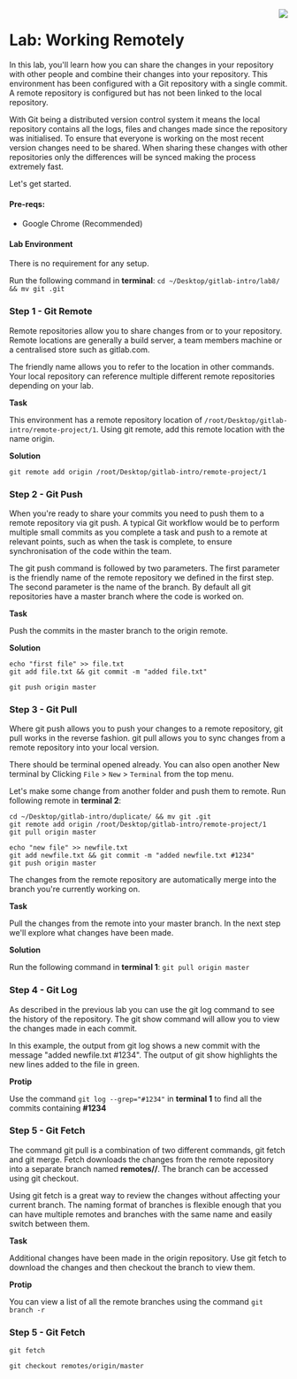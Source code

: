 <img align="right" src="./logo-small.png">

# Lab: Working Remotely

In this lab, you'll learn how you can share the changes in your repository with other people and combine their changes into your repository. This environment has been configured with a Git repository with a single commit. A remote repository is configured but has not been linked to the local repository.

With Git being a distributed version control system it means the local repository contains all the logs, files and changes made since the repository was initialised. To ensure that everyone is working on the most recent version changes need to be shared. When sharing these changes with other repositories only the differences will be synced making the process extremely fast.

Let's get started.

#### Pre-reqs:
- Google Chrome (Recommended)

#### Lab Environment
There is no requirement for any setup.

Run the following command in **terminal**:
`cd ~/Desktop/gitlab-intro/lab8/ && mv git .git`



### Step 1 - Git Remote
Remote repositories allow you to share changes from or to your repository. Remote locations are generally a build server, a team members machine or a centralised store such as gitlab.com.

The friendly name allows you to refer to the location in other commands. Your local repository can reference multiple different remote repositories depending on your lab.

**Task**

This environment has a remote repository location of `/root/Desktop/gitlab-intro/remote-project/1`. Using git remote, add this remote location with the name origin.


**Solution**

`git remote add origin /root/Desktop/gitlab-intro/remote-project/1`


### Step 2 - Git Push
When you're ready to share your commits you need to push them to a remote repository via git push. A typical Git workflow would be to perform multiple small commits as you complete a task and push to a remote at relevant points, such as when the task is complete, to ensure synchronisation of the code within the team.

The git push command is followed by two parameters. The first parameter is the friendly name of the remote repository we defined in the first step. The second parameter is the name of the branch. By default all git repositories have a master branch where the code is worked on.

**Task**

Push the commits in the master branch to the origin remote.

**Solution**

```
echo "first file" >> file.txt
git add file.txt && git commit -m "added file.txt"

git push origin master
```


### Step 3 - Git Pull
Where git push allows you to push your changes to a remote repository, git pull works in the reverse fashion. git pull allows you to sync changes from a remote repository into your local version.

There should be terminal opened already. You can also open another New terminal by Clicking `File` > `New` > `Terminal` from the top menu.

Let's make some change from another folder and push them to remote. Run following remote in **terminal 2**:

```
cd ~/Desktop/gitlab-intro/duplicate/ && mv git .git
git remote add origin /root/Desktop/gitlab-intro/remote-project/1
git pull origin master

echo "new file" >> newfile.txt
git add newfile.txt && git commit -m "added newfile.txt #1234"
git push origin master

```

The changes from the remote repository are automatically merge into the branch you're currently working on.

**Task**

Pull the changes from the remote into your master branch.
In the next step we'll explore what changes have been made.

**Solution**

Run the following command in **terminal 1**:
`git pull origin master`

### Step 4 - Git Log
As described in the previous lab you can use the git log command to see the history of the repository. The git show command will allow you to view the changes made in each commit.

In this example, the output from git log shows a new commit with the message "added newfile.txt #1234". The output of git show highlights the new lines added to the file in green.

**Protip**

Use the command `git log --grep="#1234"` in **terminal 1** to find all the commits containing **#1234**


### Step 5 - Git Fetch
The command git pull is a combination of two different commands, git fetch and git merge. Fetch downloads the changes from the remote repository into a separate branch named **remotes/<remote-name>/<remote-branch-name>**. The branch can be accessed using git checkout.

Using git fetch is a great way to review the changes without affecting your current branch. The naming format of branches is flexible enough that you can have multiple remotes and branches with the same name and easily switch between them.

**Task**

Additional changes have been made in the origin repository. Use git fetch to download the changes and then checkout the branch to view them.

**Protip**

You can view a list of all the remote branches using the command `git branch -r`


### Step 5 - Git Fetch
`git fetch`

`git checkout remotes/origin/master`

